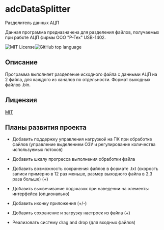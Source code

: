 # adcDataSplitter
 Разделитель данных АЦП

Данная программа предназначена для разделения файлов, получаемых при работе АЦП фирмы ООО "Р-Тех" USB-1402.



![MIT License](https://img.shields.io/badge/License-MIT-green.svg)![GitHub top language](https://img.shields.io/github/languages/top/work5lov/adcDataSplitter)


## Описание
Программа выполняет разделение исходного файла с данными АЦП на 2 файла, для каждого из каналов по отдельности. Формат выходных файлов .bin.
## Лицензия

[MIT](https://choosealicense.com/licenses/mit/)


## Планы развития проекта

- Добавить поддержку управления нагрузкой на ПК при обработке файлов (управление выделением ОЗУ и регулирование количества используемых потоков)

- Добавить шкалу прогресса выполнения обработки файла

- Добавить возможность сохранения файлов в формате .txt (скорость записи примерно в 12 раз меньше, размер выходного файла в 2,3 раза больше) (+)

- Добавить высвечивание подсказок при наведении на элементы интерфейса (опционально)

- Добавить иконку приложения (+/-)

- Добавить сохранение и загрузку настроек из файла (+)

- Реализовать систему drag and drop (для входных файлов)